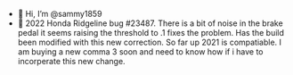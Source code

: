 - 👋 Hi, I’m @sammy1859
- 👀 2022 Honda Ridgeline bug #23487. There is a bit of noise in the brake pedal it seems raising the threshold to .1 fixes the problem. Has the build been modified with this
new correction. So far up 2021 is compatiable.  I am buying a new comma 3 soon and need to know how if i have to incorperate this new change. 


<!---
sammy1859/sammy1859 is a ✨ special ✨ repository because its `README.md` (this file) appears on your GitHub profile.
You can click the Preview link to take a look at your changes.
--->
